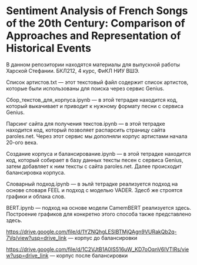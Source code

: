 # Sentiment Analysis of French Songs of the 20th Century: Comparison of Approaches and Representation of Historical Events

В данном репозитории находятся материалы для выпускной работы Харской Стефании. БКЛ212, 4 курс, ФиКЛ НИУ ВШЭ.

Список артистов.txt — этот текстовый файл содержит список артистов, которые были использованы для поиска через сервис Genius.

Сбор_текстов_для_корпуса.ipynb — в этой тетрадке находится код, который выкачивает и приводит к нужному формату песни с сервиса Genius.

Парсинг сайта для получения текстов.ipynb — в этой тетрадке находится код, который позволяет распарсить страницу сайта paroles.net. Через этот сервис мы дополняли корпус артистами начала 20-ого века.

Создание корпуса и балансирование.ipynb — в этой тетрадке находится код, который собирает в базу данных тексты песен с сервиса Genius, затем добавляет к ним тексты с сайта paroles.net. Далее происходит балансировка корпуса.

Словарный подход.ipynb — в эьлй тетрадке реализуется подход на основе словаря FEEL и подход с моделью VADER. Здесб же строятся графики и облака слов.

BERT.ipynb — подход на основе модели CamemBERT реализуется здесь. Построение графиков для конкретно этого способа также представлено здесь.

https://drive.google.com/file/d/1YZNQhgLESIBTMjQAgn9VURakQb2q-7Vq/view?usp=drive_link — корпус до балансировки

https://drive.google.com/file/d/1C2VJtB1A0IS516uW_KD7oOqnV6IVTIRs/view?usp=drive_link — корпус после балансировки
